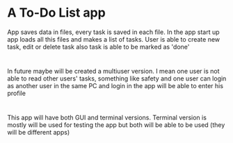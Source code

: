 # A To-Do List app
App saves data in files, every task is saved in each file. In the app start up app loads all this files and makes a list of tasks. User is able to create new task, edit or delete task also task is able to be marked as 'done'
#       
In future maybe will be created a multiuser version. I mean one user is not able to read other users' tasks, something like safety and one user can login as another user in the same PC and login in the app will be able to enter his profile
#   
This app will have both GUI and terminal versions. Terminal version is mostly will be used for testing the app but both will be able to be used (they will be different apps)
